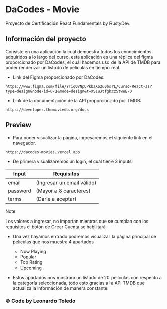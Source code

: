 # DaCodes - Movie
Proyecto de Certificación React Fundamentals by RustyDev.


## Información del proyecto
Consiste en una aplicación la cuál demuestra todos los conocimientos adquiridos a lo largo del curso, esta aplicación es una réplica del figma proporcionado por DaCodes, el cuál hacemos uso de la API de TMDB para poder renderizar un listado de películas en tiempo real.

- Link del Figma proporcionado por DaCodes:
  
`https://www.figma.com/file/YTiqOVNpUPkbaXS2u0bsYL/Curso-React-Js?type=design&node-id=0-1&mode=design&t=XS1uJtfgkczStweE-0`

- Link de la documentación de la API proporcionado por TMDB:
  
`https://developer.themoviedb.org/docs`


## Preview

- Para poder visualizar la página, ingresaremos el siguiente link en el navegador.

`https://dacodes-movies.vercel.app`

- De primera visualizaremos un login, el cuál tiene 3 inputs:

| Input    | Requisitos                |
| -------- | --------------------------|
| email    | (Ingresar un email válido)|
| password | (Mayor a 8 caracteres)    |
| terms    | (Darle a aceptar)         |

> [!NOTE]  
> Los valores a ingresar, no importan mientras que se cumplan con los requisitos el botón de Crear Cuenta se habilitará


- Una vez hayamos entrado podremos visualizar la página principal de películas que nos muestra 4 apartados

  - Now Playing
  - Popular
  - Top Rating
  - Upcoming


- Estos apartados nos mostrará un listado de 20 películas con respecto a la categoría seleccionada, todo esto gracias a la API TMDB que actualiza la información de manera constante.




### © Code by Leonardo Toledo
